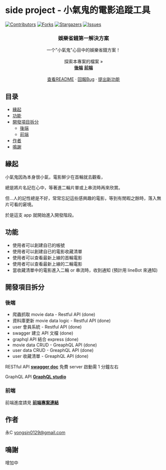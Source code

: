# side project - 小氣鬼的電影追蹤工具

<!-- PROJECT SHIELDS -->

[![Contributors][contributors-shield]][contributors-url]
[![Forks][forks-shield]][forks-url]
[![Stargazers][stars-shield]][stars-url]
[![Issues][issues-shield]][issues-url]

<!-- PROJECT LOGO -->

<p align="center">
  <!-- 未來新增圖片用 -->
  <!-- <a href="https://github.com/yongsin0129/project-cheapskate/">
    <img src="images/logo.png" alt="Logo" width="80" height="80">
  </a> -->

  <h3 align="center">娛樂省錢第一解決方案</h3>
  <p align="center">
    一个"小氣鬼"心目中的娛樂省錢方案！
    <br />
    <br />
    探索本專案的檔案 »
    <br />
    <a href="https://github.com/yongsin0129/project-cheapskate"><strong>後端</strong></a>
    <a href="https://github.com/yongsin0129/project-cheapskate-fe"><strong>前端</strong></a>
    <br />
    <br />
    <a href="https://github.com/yongsin0129/project-cheapskate">查看README</a>
    ·
    <a href="https://github.com/yongsin0129/project-cheapskate/issues">回報Bug</a>
    ·
    <a href="https://github.com/yongsin0129/project-cheapskate/issues">提出新功能</a>
  </p>
</p>

## 目录

- [緣起](#緣起)
- [功能](#功能)
- [開發項目拆分](#開發項目拆分)
  - [後端](#後端)
  - [前端](#前端)
- [作者](#作者)
- [鳴謝](#鳴謝)



## 緣起
小氣鬼因為本身很小氣，電影鮮少在首輪就去觀看，

總是將片名記在心中，等著進二輪片單或上串流時再來欣賞。

但...人的記性總是不好，常常忘記這些感興趣的電影，等到有閒暇之餘時，落入無片可看的窘境。

於是這支 app 就開始進入開發階段。

## 功能
- 使用者可以創建自已的帳號
- 使用者可以創建自已的電影收藏清單
- 使用者可以查看最新上線的首輪電影
- 使用者可以查看最新上線的二輪電影
- 當收藏清單中的電影進入二輪 or 串流時，收到通知 (預計用 lineBot 來通知)

## 開發項目拆分
### 後端
- 爬蟲抓取 movie data - Restful API  (done)
- 資料庫更新 movie data logic - Restful API  (done)
- user 會員系統 - Restful API  (done) 
- swagger 建立 API 文檔 (done)
- graphql API 結合 express (done)
- movie data CRUD  - GreaphQL API  (done)
- user data CRUD  - GreaphQL API  (done)
- user 收藏清單 - GreaphQL API  (done)

RESTful API <a href="https://project-cheapskate.onrender.com/"><strong>swagger doc</strong></a> 免費 server 啟動需 1 分鐘左右

GraphQL API <a href="https://studio.apollographql.com/graph/syu-yongsin-cheapskate/explorer?variant=v1"><strong>GraphQL studio</strong></a>

### 前端
前端進度請見 <a href="https://github.com/yongsin0129/project-cheapskate-fe"><strong>前端專案連結</strong></a>

## 作者

永C
yongsin0129@gmail.com

## 鳴謝
增加中


<!-- links -->

[your-project-path]: yongsin0129/project-cheapskate

[contributors-shield]: https://img.shields.io/github/contributors/yongsin0129/project-cheapskate.svg?style=flat-square
[contributors-url]: https://github.com/yongsin0129/project-cheapskate/graphs/contributors

[forks-shield]: https://img.shields.io/github/forks/yongsin0129/project-cheapskate.svg?style=flat-square
[forks-url]: https://github.com/yongsin0129/project-cheapskate/network/members

[stars-shield]: https://img.shields.io/github/stars/yongsin0129/project-cheapskate.svg?style=flat-square
[stars-url]: https://github.com/yongsin0129/project-cheapskate/stargazers

[issues-shield]: https://img.shields.io/github/issues/yongsin0129/project-cheapskate.svg?style=flat-square
[issues-url]: https://github.com/yongsin0129/project-cheapskate/issues
